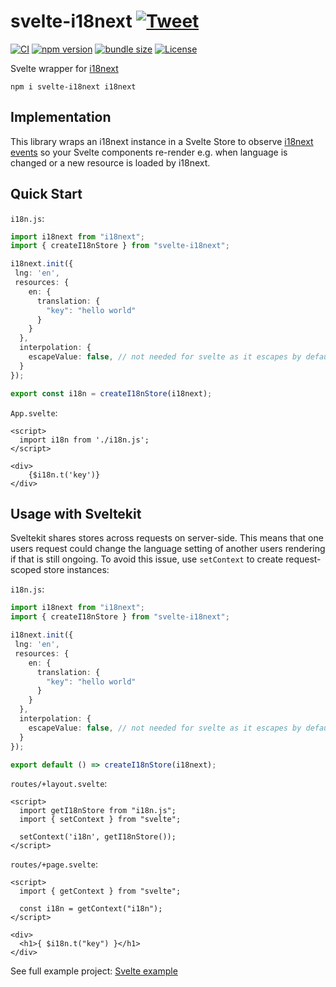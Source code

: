 # svelte-i18next [![Tweet](https://img.shields.io/twitter/url/http/shields.io.svg?style=social)](https://twitter.com/intent/tweet?text=%40sveltejs%20wrapper%20for%20i18next%20%0Ahttps%3A%2F%2Fgithub.com%2FNishuGoel%2Fsvelte-i18next%0Avia%20%40TheNishuGoel%20%20&hashtags=i18next,sveltejs,svelte,javascript,webdev)

[![CI](https://github.com/NishuGoel/svelte-i18next/workflows/CI/badge.svg)](https://github.com/NishuGoel/svelte-i18next/actions?query=workflow%3ACI)
[![npm version](https://img.shields.io/npm/v/svelte-i18next.svg)](https://www.npmjs.com/package/svelte-i18next)
[![bundle size](https://img.shields.io/bundlephobia/minzip/svelte-i18next?label=gzip%20bundle)](https://bundlephobia.com/package/svelte-i18next)
[![License](http://img.shields.io/:license-mit-blue.svg)](https://github.com/NishuGoel/svelte-i18next/blob/master/LICENSE)

Svelte wrapper for [i18next](https://i18next.com/)

```
npm i svelte-i18next i18next
```

## Implementation

This library wraps an i18next instance in a Svelte Store to observe [i18next events](https://github.com/NishuGoel/svelte-i18next/blob/main/src/translation-store.ts#L23)
so your Svelte components re-render e.g. when language is changed or a new resource is loaded by i18next.

## Quick Start

`i18n.js`:
```ts
import i18next from "i18next";
import { createI18nStore } from "svelte-i18next";

i18next.init({
 lng: 'en',
 resources: {
    en: {
      translation: {
        "key": "hello world"
      }
    }
  },
  interpolation: {
    escapeValue: false, // not needed for svelte as it escapes by default
  }
});

export const i18n = createI18nStore(i18next);
```

`App.svelte`:
```svelte
<script>
  import i18n from './i18n.js';
</script>

<div>
    {$i18n.t('key')}
</div>
```

## Usage with Sveltekit

Sveltekit shares stores across requests on server-side. This means that one users request could change the language setting of another users rendering if that is still ongoing. To avoid this issue, use `setContext` to create request-scoped store instances:

`i18n.js`:
```ts
import i18next from "i18next";
import { createI18nStore } from "svelte-i18next";

i18next.init({
 lng: 'en',
 resources: {
    en: {
      translation: {
        "key": "hello world"
      }
    }
  },
  interpolation: {
    escapeValue: false, // not needed for svelte as it escapes by default
  }
});

export default () => createI18nStore(i18next);
```

`routes/+layout.svelte`:
```sveltehtml
<script>
  import getI18nStore from "i18n.js";
  import { setContext } from "svelte";
  
  setContext('i18n', getI18nStore());
</script>
```

`routes/+page.svelte`:
```sveltehtml
<script>
  import { getContext } from "svelte";
  
  const i18n = getContext("i18n");
</script>

<div>
  <h1>{ $i18n.t("key") }</h1>
</div>
```

See full example project: [Svelte example](https://github.com/NishuGoel/svelte-i18next/blob/main/example)


